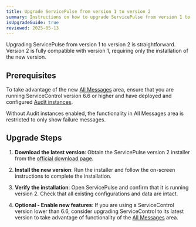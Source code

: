```yaml
---
title: Upgrade ServicePulse from version 1 to version 2
summary: Instructions on how to upgrade ServicePulse from version 1 to 2
isUpgradeGuide: true
reviewed: 2025-05-13
---
```


Upgrading ServicePulse from version 1 to version 2 is straightforward. Version 2 is fully compatible with version 1, requiring only the installation of the new version.

## Prerequisites

To take advantage of the new [All Messages](/servicepulse/all-messages.md) area, ensure that you are running ServiceControl version 6.6 or higher and have deployed and configured [Audit instances](/servicecontrol/audit-instances/).

Without Audit instances enabled, the functionality in All Messages area is restricted to only show failure messages.


## Upgrade Steps

1. **Download the latest version**:
   Obtain the ServicePulse version 2 installer from the [official download page](https://particular.net/downloads).

2. **Install the new version**:
   Run the installer and follow the on-screen instructions to complete the installation.

3. **Verify the installation**:
   Open ServicePulse and confirm that it is running version 2. Check that all existing configurations and data are intact.

4. **Optional - Enable new features**:
   If you are using a ServiceControl version lower than 6.6, consider upgrading ServiceControl to its latest version to take advantage of functionality of the [All Messages](/servicepulse/all-messages.md) area.
